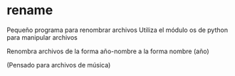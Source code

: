 # rename
Pequeño programa para renombrar archivos
Utiliza el módulo os de python para manipular archivos

Renombra archivos de la forma
año-nombre
a la forma
nombre (año)

(Pensado para archivos de música)

